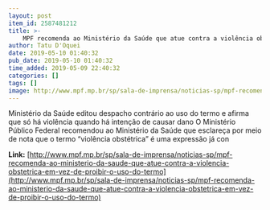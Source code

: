```yaml
---
layout: post
item_id: 2587481212
title: >-
    MPF recomenda ao Ministério da Saúde que atue contra a violência obstétrica em vez de proibir o uso do termo
author: Tatu D'Oquei
date: 2019-05-10 01:40:32
pub_date: 2019-05-10 01:40:32
time_added: 2019-05-09 22:40:32
categories: []
tags: []
image: http://www.mpf.mp.br/sp/sala-de-imprensa/noticias-sp/mpf-recomenda-ao-ministerio-da-saude-que-atue-contra-a-violencia-obstetrica-em-vez-de-proibir-o-uso-do-termo/@@images/f5ebf325-28de-4a5d-b088-7753c21f284e.png
---
```


Ministério da Saúde editou despacho contrário ao uso do termo e afirma que só há violência quando há intenção de causar dano O Ministério Público Federal recomendou ao Ministério da Saúde que esclareça por meio de nota que o termo “violência obstétrica” é uma expressão já con

**Link:** [http://www.mpf.mp.br/sp/sala-de-imprensa/noticias-sp/mpf-recomenda-ao-ministerio-da-saude-que-atue-contra-a-violencia-obstetrica-em-vez-de-proibir-o-uso-do-termo](http://www.mpf.mp.br/sp/sala-de-imprensa/noticias-sp/mpf-recomenda-ao-ministerio-da-saude-que-atue-contra-a-violencia-obstetrica-em-vez-de-proibir-o-uso-do-termo)

